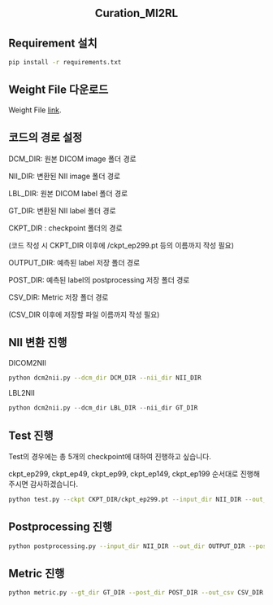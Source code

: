 <h2 align="center"> Curation_MI2RL </h2>

## Requirement 설치

```bash
pip install -r requirements.txt
```

## Weight File 다운로드

Weight File [link](https://drive.google.com/drive/folders/15oec7i9XpTAIcysvrjSBC2IH7KtGwxyX?usp=drive_link).

## 코드의 경로 설정

DCM_DIR: 원본 DICOM image 폴더 경로

NII_DIR: 변환된 NII image 폴더 경로

LBL_DIR:  원본 DICOM label 폴더 경로

GT_DIR: 변환된 NII label 폴더 경로

CKPT_DIR : checkpoint 폴더의 경로

(코드 작성 시 CKPT_DIR 이후에 /ckpt_ep299.pt 등의 이름까지 작성 필요)

OUTPUT_DIR: 예측된 label 저장 폴더 경로

POST_DIR: 예측된 label의 postprocessing 저장 폴더 경로

CSV_DIR: Metric 저장 폴더 경로

(CSV_DIR 이후에 저장할 파일 이름까지 작성 필요)

## NII 변환 진행

DICOM2NII
```bash
python dcm2nii.py --dcm_dir DCM_DIR --nii_dir NII_DIR
```
LBL2NII
```python
python dcm2nii.py --dcm_dir LBL_DIR --nii_dir GT_DIR
```

## Test 진행

Test의 경우에는 총 5개의 checkpoint에 대하여 진행하고 싶습니다.

ckpt_ep299, ckpt_ep49, ckpt_ep99, ckpt_ep149, ckpt_ep199 순서대로 진행해주시면 감사하겠습니다.

```bash
python test.py --ckpt CKPT_DIR/ckpt_ep299.pt --input_dir NII_DIR --out_dir OUTPUT_DIR
```

## Postprocessing 진행

```bash
python postprocessing.py --input_dir NII_DIR --out_dir OUTPUT_DIR --post_dir POST_DIR
```

## Metric 진행

```bash
python metric.py --gt_dir GT_DIR --post_dir POST_DIR --out_csv CSV_DIR
```
